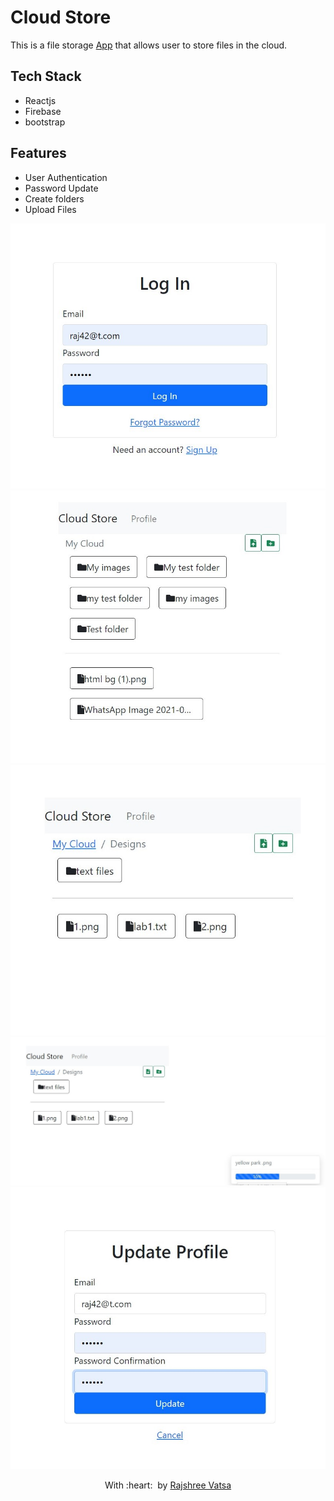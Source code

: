 # Cloud Store

This is a file storage [App]() that allows user to store files in the cloud.

## Tech Stack

- Reactjs
- Firebase
- bootstrap

## Features
- User Authentication 
- Password Update
- Create folders
- Upload Files
<img src="https://github.com/RajshreeVats/Cloud-Store/blob/master/SharedScreenshot.jpg" alt="Project Screenshots">
<img src="https://github.com/RajshreeVats/Cloud-Store/blob/master/dashb3.jpg" alt="Project Screenshots">
<img src="https://github.com/RajshreeVats/Cloud-Store/blob/master/dashb2.jpg" alt="Project Screenshots">
<img src="https://github.com/RajshreeVats/Cloud-Store/blob/master/uploading.jpg" alt="Project Screenshots">
<img src="https://github.com/RajshreeVats/Cloud-Store/blob/master/updateprofile.jpg" alt="Project Screenshots">



<p align="center">
	With :heart: &nbsp;by <a href="https://github.com/RajshreeVats" target="_blank">Rajshree Vatsa</a>
</p>
